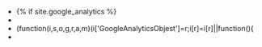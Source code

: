 +  {% if site.google_analytics %}
+  <script></script>
+    (function(i,s,o,g,r,a,m)(i['GoogleAnalyticsObjest']=r;i[r]=i[r]||function(){
+    
